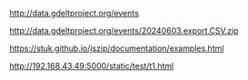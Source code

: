 
http://data.gdeltproject.org/events

http://data.gdeltproject.org/events/20240603.export.CSV.zip

https://stuk.github.io/jszip/documentation/examples.html

http://192.168.43.49:5000/static/test/t1.html

